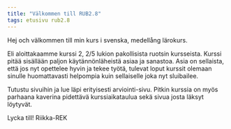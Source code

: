 ```yaml
---
title: "Välkommen till RUB2.8"
tags: etusivu rub2.8
---
```


Hej och välkommen till min kurs i svenska, medellång lärokurs.

Eli aloittakaamme kurssi 2, 2/5 lukion pakollisista ruotsin kursseista. Kurssi pitää sisällään paljon käytännönläheistä asiaa ja sanastoa. Asia on sellaista, että jos nyt opettelee hyvin ja tekee työtä, tulevat loput kurssit olemaan sinulle huomattavasti helpompia kuin sellaiselle joka nyt sluibailee.

Tutustu sivuihin ja lue läpi erityisesti arviointi-sivu. Pitkin kurssia on myös parhaana kaverina pidettävä kurssiaikataulua sekä sivua josta läksyt löytyvät.

Lycka till!
Riikka-REK